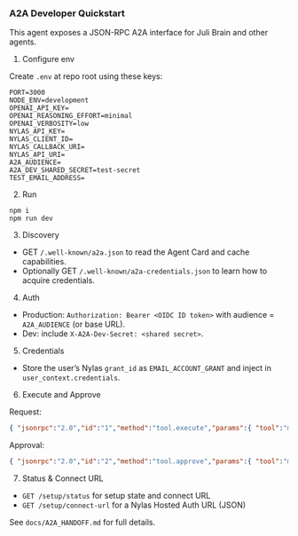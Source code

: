 ### A2A Developer Quickstart

This agent exposes a JSON-RPC A2A interface for Juli Brain and other agents.

1) Configure env

Create `.env` at repo root using these keys:

```
PORT=3000
NODE_ENV=development
OPENAI_API_KEY=
OPENAI_REASONING_EFFORT=minimal
OPENAI_VERBOSITY=low
NYLAS_API_KEY=
NYLAS_CLIENT_ID=
NYLAS_CALLBACK_URI=
NYLAS_API_URI=
A2A_AUDIENCE=
A2A_DEV_SHARED_SECRET=test-secret
TEST_EMAIL_ADDRESS=
```

2) Run

```
npm i
npm run dev
```

3) Discovery

- GET `/.well-known/a2a.json` to read the Agent Card and cache capabilities.
- Optionally GET `/.well-known/a2a-credentials.json` to learn how to acquire credentials.

4) Auth

- Production: `Authorization: Bearer <OIDC ID token>` with audience = `A2A_AUDIENCE` (or base URL).
- Dev: include `X-A2A-Dev-Secret: <shared secret>`.

5) Credentials

- Store the user’s Nylas `grant_id` as `EMAIL_ACCOUNT_GRANT` and inject in `user_context.credentials`.

6) Execute and Approve

Request:

```json
{ "jsonrpc":"2.0","id":"1","method":"tool.execute","params":{ "tool":"manage_email","arguments":{ "action":"send","query":"say hi" },"user_context":{"credentials":{"EMAIL_ACCOUNT_GRANT":"<uuid>"}},"request_id":"<uuid>" } }
```

Approval:

```json
{ "jsonrpc":"2.0","id":"2","method":"tool.approve","params":{ "tool":"manage_email","original_arguments":{ "action":"send","query":"say hi" },"action_data":{ },"user_context":{"credentials":{"EMAIL_ACCOUNT_GRANT":"<uuid>"}},"request_id":"<uuid>" } }
```

7) Status & Connect URL

- `GET /setup/status` for setup state and connect URL
- `GET /setup/connect-url` for a Nylas Hosted Auth URL (JSON)

See `docs/A2A_HANDOFF.md` for full details.


